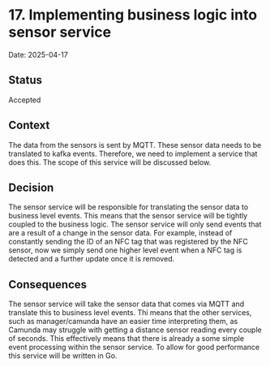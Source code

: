 # 17. Implementing business logic into sensor service

Date: 2025-04-17

## Status

Accepted

## Context

The data from the sensors is sent by MQTT. These sensor data needs to be translated to kafka events. Therefore, we need to implement a service that does this. The scope of this service will be discussed below. 

## Decision

The sensor service will be responsible for translating the sensor data to business level events. This means that the sensor service will be tightly coupled to the business logic. The sensor service will only send events that are a result of a change in the sensor data. For example, instead of constantly sending the ID of an NFC tag that was registered by the NFC sensor, now we simply send one higher level event when a NFC tag is detected and a further update once it is removed.

## Consequences

The sensor service will take the sensor data that comes via MQTT and translate this to business level events. Thi means that the other services, such as manager/camunda have an easier time interpreting them, as Camunda may struggle with getting a distance sensor reading every couple of seconds. This effectively means that there is already a some simple event processing within the sensor service. To allow for good performance this service will be written in Go.  